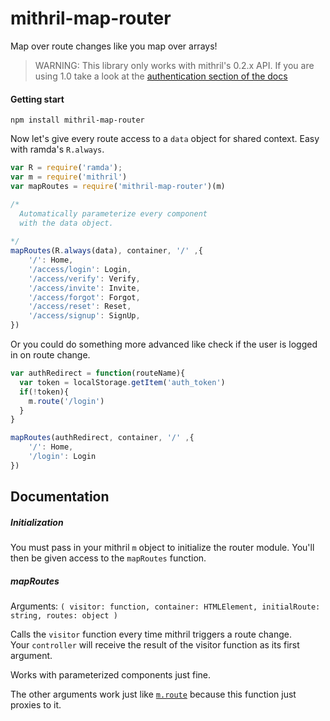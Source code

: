 # mithril-map-router
Map over route changes like you map over arrays!

> WARNING: This library only works with mithril's 0.2.x API.  If you are using 1.0 take a look at the [authentication section of the docs](https://mithril.js.org/route.html#authentication)

#### Getting start

`npm install mithril-map-router`

Now let's give every route access to a `data` object for shared context.
Easy with ramda's `R.always`.

```js
var R = require('ramda');
var m = require('mithril')
var mapRoutes = require('mithril-map-router')(m)

/*
  Automatically parameterize every component
  with the data object.
  
*/
mapRoutes(R.always(data), container, '/' ,{
	'/': Home,
	'/access/login': Login, 
	'/access/verify': Verify, 
	'/access/invite': Invite, 
	'/access/forgot': Forgot, 
	'/access/reset': Reset, 
	'/access/signup': SignUp, 
})
```

Or you could do something more advanced like check if the user is logged in on route change.

```js
var authRedirect = function(routeName){
  var token = localStorage.getItem('auth_token')
  if(!token){
    m.route('/login')
  }
}

mapRoutes(authRedirect, container, '/' ,{
	'/': Home,
	'/login': Login
})
```

## Documentation

##### Initialization

You must pass in your mithril `m` object to initialize the router module.
You'll then be given access to the `mapRoutes` function.

##### mapRoutes

Arguments: `( visitor: function, container: HTMLElement, initialRoute: string, routes: object )`

Calls the `visitor` function every time mithril triggers a route change.  
Your `controller` will receive the result of the visitor function as its first argument.

Works with parameterized components just fine.

The other arguments work just like [`m.route`](https://lhorie.github.io/mithril/mithril.route.html)
because this function just proxies to it.


